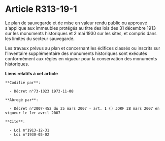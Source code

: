 # Article R313-19-1

Le plan de sauvegarde et de mise en valeur rendu public ou approuvé s'applique aux immeubles protégés au titre des lois des
31 décembre 1913 sur les monuments historiques et 2 mai 1930 sur les sites, et compris dans les limites du secteur
sauvegardé.

Les travaux prévus au plan et concernant les édifices classés ou inscrits sur l'inventaire supplémentaire des monuments
historiques sont exécutés conformément aux règles en vigueur pour la conservation des monuments historiques.

**Liens relatifs à cet article**

	**Codifié par**:

	  - Décret n°73-1023 1973-11-08

	**Abrogé par**:

	  - Décret n°2007-452 du 25 mars 2007 - art. 1 () JORF 28 mars 2007 en vigueur le 1er avril 2007

	**Cite**:

	  - Loi n°1913-12-31
	  - Loi n°1930-05-02
